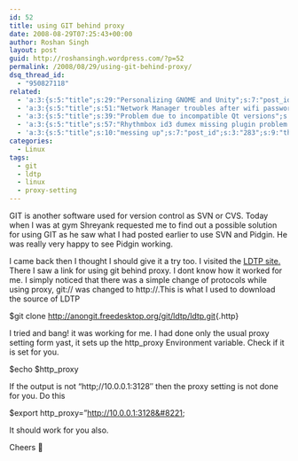 ```yaml
---
id: 52
title: using GIT behind proxy
date: 2008-08-29T07:25:43+00:00
author: Roshan Singh
layout: post
guid: http://roshansingh.wordpress.com/?p=52
permalink: /2008/08/29/using-git-behind-proxy/
dsq_thread_id:
  - "950827118"
related:
  - 'a:3:{s:5:"title";s:29:"Personalizing GNOME and Unity";s:7:"post_id";s:3:"416";s:9:"thumbnail";s:0:"";}'
  - 'a:3:{s:5:"title";s:51:"Network Manager troubles after wifi password change";s:7:"post_id";s:3:"378";s:9:"thumbnail";s:0:"";}'
  - 'a:3:{s:5:"title";s:39:"Problem due to incompatible Qt versions";s:7:"post_id";s:3:"311";s:9:"thumbnail";s:0:"";}'
  - 'a:3:{s:5:"title";s:57:"Rhythmbox id3 dumex missing plugin problem &#8212; solved";s:7:"post_id";s:3:"298";s:9:"thumbnail";s:0:"";}'
  - 'a:3:{s:5:"title";s:10:"messing up";s:7:"post_id";s:3:"283";s:9:"thumbnail";s:0:"";}'
categories:
  - Linux
tags:
  - git
  - ldtp
  - linux
  - proxy-setting
---
```

GIT is another software used for version control as SVN or CVS. Today when I was at gym Shreyank requested me to find out a possible solution for using GIT as he saw what I had posted earlier to use SVN and Pidgin. He was really very happy to see Pidgin working.

I came back then I thought I should give it a try too. I visited the [LDTP site.](http://ldtp.freedesktop.org) There I saw a link for using git behind proxy. I dont know how it worked for me. I simply noticed that there was a simple change of protocols while using proxy, git:// was changed to http://.This is what I used to download the source of LDTP

$git clone <http://anongit.freedesktop.org/git/ldtp/ldtp.git>{.http}

I tried and bang! it was working for me. I had done only the usual proxy setting form yast, it sets up the http_proxy Environment variable. Check if it is set for you.

$echo $http_proxy

If the output is not &#8220;http;//10.0.0.1:3128&#8243; then the proxy setting is not done for you. Do this

$export http_proxy=&#8221;http://10.0.0.1:3128&#8221;

It should work for you also.

Cheers 🙂